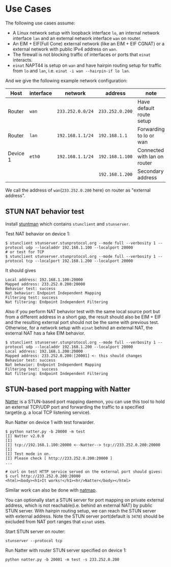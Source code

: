 # Use Cases

The following use cases assume:

-   A Linux network setup with loopback interface `lo`, an internal network interface `lan` and an external network interface `wan` on router.
-   An EIM + EIF(Full Cone) external network (like an EIM + EIF CGNAT) or a external network with public IPv4 address on `wan`.
-   The firewall is not blocking traffic of interfaces or ports that `einat` interacts.
-   `einat` NAPT44 is setup on `wan` and have hairpin routing setup for traffic from `lo` and `lan`, i.e. `einat -i wan --hairpin-if lo lan`.

And we give the following example network configuration:

| Host     | interface | network          | address         | note                         |
| -------- | --------- | ---------------- | --------------- | ---------------------------- |
| Router   | `wan`     | `233.252.0.0/24` | `233.252.0.200` | Have default route setup     |
| Router   | `lan`     | `192.168.1.1/24` | `192.168.1.1`   | Forwarding to lo or wan      |
| Device 1 | `eth0`    | `192.168.1.1/24` | `192.168.1.100` | Connected with lan on router |
|          |           |                  | `192.168.1.200` | Secondary address            |

We call the address of `wan`(`233.252.0.200` here) on router as "external address".

## STUN NAT behavior test

Install [stuntman](https://github.com/jselbie/stunserver) which contains `stunclient` and `stunserver`.

Test NAT behavior on device 1:

```shell
$ stunclient stunserver.stunprotocol.org --mode full --verbosity 1 --protocol udp --localaddr 192.168.1.100 --localport 20000
# or test for TCP
$ stunclient stunserver.stunprotocol.org --mode full --verbosity 1 --protocol tcp --localport 192.168.1.200 --localport 20000
```

It should gives

```
Local address: 192.168.1.100:20000
Mapped address: 233.252.0.200:20000
Behavior test: success
Nat behavior: Endpoint Independent Mapping
Filtering test: success
Nat filtering: Endpoint Independent Filtering
```

Also if you perform NAT behavior test with the same local source port but from a different address in a short gap, the result should also be EIM + EIF and the resulting external port should not be the same with previous test. Otherwise, for a network setup with `einat` behind an external NAT, the external NAT has a fake EIM behavior.

```shell
$ stunclient stunserver.stunprotocol.org --mode full --verbosity 1 --protocol udp --localaddr 192.168.1.200 --localport 20000
Local address: 192.168.1.200:20000
Mapped address: 233.252.0.200:[20001] <- this should changes
Behavior test: success
Nat behavior: Endpoint Independent Mapping
Filtering test: success
Nat filtering: Endpoint Independent Filtering
```

## STUN-based port mapping with Natter

[Natter](https://github.com/MikeWang000000/Natter) is a STUN-based port mapping daemon, you can use this tool to hold an external TCP/UDP port and forwarding the traffic to a specified target(e.g. a local TCP listening service).

Run Natter on device 1 with test forwarder.

```shell
$ python natter.py -b 20000 -m test
[I] Natter v2.0.0
[I]
[I] tcp://192.168.1.100:20000 <--Natter--> tcp://233.252.0.200:20000
[I]
[I] Test mode in on.
[I] Please check [ http://233.252.0.200:20000 ]
...

# curl on test HTTP service served on the external port should gives:
$ curl http://233.252.0.200:20000
<html><body><h1>It works!</h1><hr/>Natter</body></html>
```

Similar work can also be done with [natmap](https://github.com/heiher/natmap).

You can optionally start a STUN server for port mapping on private external address, which is not reachable(i.e. behind an external NAT) by public STUN server. With hairpin routing setup, we can reach the STUN server with external address. Note the STUN server port(default is `3478`) should be excluded from NAT port ranges that `einat` uses.

Start STUN server on router:

```shell
stunserver --protocol tcp
```

Run Natter with router STUN server specified on device 1:

```shell
python natter.py -b 20001 -m test -s 233.252.0.200
```
